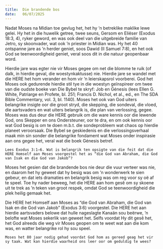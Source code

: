 ```yaml
---
title:  Die brandende bos
date:   06/07/2025
---
```


Nadat Moses na Mídian toe gevlug het, het hy ’n betreklike maklike lewe gelei. Hy het in die huwelik getree, twee seuns, Gersom en Eliëser (Exodus 18:3, 4), ryker geword, en was ook deel van die uitgebreide familie van Jetro, sy skoonvader, wat ook ’n priester in Mídian was. Hy het 40 ontspanne jare as ’n herder geniet, soos Dawid (II Samuel 7:8), en het ook God se teenwoordigheid geniet, veral soos dit in die natuur geopenbaar word.

Hierdie jare was egter nie vir Moses gegee om net die blomme te ruik (of dalk, in hierdie geval, die woestynkaktusse) nie. Hierdie jare se wandel met die HERE het hom verander en hom vir ’n leierskapsrol voorberei. God het Moses ook gedurende hierdie stil tye in die woestyn geïnspireer om twee van die oudste boeke van Die Bybel te skryf: Job en Génesis (lees Ellen G. White, Patriarge en Profete, bl. 251; Francis D. Nichol, et al., ed., en The SDA Bible Commentary, vol. 3, bl. 1140). Moses het ook van God uiters belangrike insigte oor die groot stryd, die skepping, die sondeval, die vloed, die aartsvaders en wat  uiters belangrik is, die plan van verlossing, gegee. Moses was dus deur die HERE gebruik om die ware kennis oor die lewende God, ons Skepper en ons Ondersteuner, oor te dra, en om ook kennis oor wat God besig is om te doen m.b.t. die sondeprobleem wat chaos op hierdie planeet veroorsaak. Die Bybel se geskiedenis en die verlossingsverhaal maak min sin sonder die belangrike fondament wat Moses onder inspirasie aan ons gegee het, veral wat die boek Génesis betref.

`Lees Exodus 3:1–6. Wat is belangrik ten opsigte van die feit dat die HERE Homself aan Moses voorgestel het as “die God van Abraham, die God van Isak en die God van Jakob”?`

Moses het gesien dat die brandende bos nie deur die vuur verteer was nie, en daarom het hy geweet dat hy besig was om ’n wonderwerk te sien gebeur, en dat iets dramaties en belangrik besig was om reg voor sy oë af te speel.  Toe hy nader beweeg, het die HERE aan hom gesê om sy skoene uit te trek as ’n teken van groot respek, omdat God se teenwoordigheid die plek heilig gemaak het.

Die HERE het Homself aan Moses as “die God van Abraham, die God van Isak en die God van Jakob” (Exodus 3:6) voorgestel. Die HERE het aan hierdie aartsvaders belowe dat hulle nageslagte Kanaän sou beërwe, ’n belofte wat Moses sekerlik van geweet het. Selfs voordat Hy dit gesê het, het God alreeds die weg vir Moses geopen om te weet wat aan die kom was, en watter belangrike rol hy sou speel.

`Moses het 80 jaar nodig gehad voordat God hom as gereed geag het vir sy taak. Wat kan hierdie waarheid ons leer oor om geduldig te wees?`